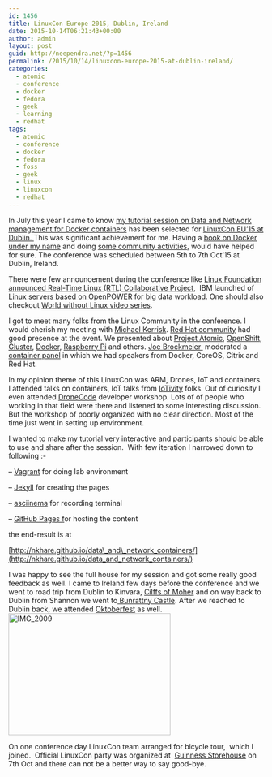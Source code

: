 ```yaml
---
id: 1456
title: LinuxCon Europe 2015, Dublin, Ireland
date: 2015-10-14T06:21:43+00:00
author: admin
layout: post
guid: http://neependra.net/?p=1456
permalink: /2015/10/14/linuxcon-europe-2015-at-dublin-ireland/
categories:
  - atomic
  - conference
  - docker
  - fedora
  - geek
  - learning
  - redhat
tags:
  - atomic
  - conference
  - docker
  - fedora
  - foss
  - geek
  - linux
  - linuxcon
  - redhat
---
```

In July this year I came to know [my tutorial session on Data and Network management for Docker containers](http://lceeu2015.sched.org/event/333367dd3f83cb27e1da8abb8fe102c3) has been selected for [LinuxCon EU&#8217;15 at Dublin. ](http://events.linuxfoundation.org/events/linuxcon-europe)This was significant achievement for me. Having a [book on Docker under my name](http://neependra.net/?p=1315) and doing [some community activities](http://www.meetup.com/Docker-Bangalore), would have helped for sure. The conference was scheduled between 5th to 7th Oct&#8217;15 at Dublin, Ireland.
  
There were few announcement during the conference like [Linux Foundation announced Real-Time Linux (RTL) Collaborative Project](http://www.linuxfoundation.org/news-media/announcements/2015/10/linux-foundation-announces-project-advance-real-time-linux),  IBM launched of [Linux servers based on OpenPOWER](http://www-03.ibm.com/systems/power/announcement/) for big data workload. One should also checkout [World without Linux video series](http://www.linuxfoundation.org/world-without-linux).
  
I got to meet many folks from the Linux Community in the conference. I would cherish my meeting with [Michael Kerrisk](http://man7.org/). [Red Hat community](http://community.redhat.com/) had good presence at the event. We presented about [Project Atomic](http://www.projectatomic.io/), [OpenShift](https://www.openshift.com/), [Gluster](http://gluster.org/), [Docker](https://www.docker.com/), [Raspberry Pi](https://www.raspberrypi.org/) and others. [Joe Brockmeier ](https://twitter.com/jzb) moderated a [container panel](http://sched.co/3xqB) in which we had speakers from Docker, CoreOS, Citrix and Red Hat.
  
In my opinion theme of this LinuxCon was ARM, Drones, IoT and containers. I attended talks on containers, IoT talks from [IoTivity](http://www.iotivity.org/) folks. Out of curiosity I even attended [DroneCode](https://www.dronecode.org/news-faq/announcement/2015/09/join-us-dronecode-workshop-and-flight-day-dublin-ireland) developer workshop. Lots of of people who working in that field were there and listened to some interesting discussion. But the workshop of poorly organized with no clear direction. Most of the time just went in setting up environment.
  
I wanted to make my tutorial very interactive and participants should be able to use and share after the session.  With few iteration I narrowed down to following :-
  
&#8211; [Vagrant](https://www.vagrantup.com/) for doing lab environment
  
&#8211; [Jekyll](https://jekyllrb.com/) for creating the pages
  
&#8211; [asciinema](http://asciinema.org) for recording terminal
  
&#8211; [GitHub Pages f](https://pages.github.com/)or hosting the content
  
the end-result is at
  
[http://nkhare.github.io/data\_and\_network_containers/](http://nkhare.github.io/data_and_network_containers/)
  
I was happy to see the full house for my session and got some really good feedback as well. I came to Ireland few days before the conference and we went to road trip from Dublin to Kinvara, [Cilffs of Moher](http://www.cliffsofmoher.ie/) and on way back to Dublin from Shannon we went to[ Bunrattny Castle](http://www.shannonheritage.com/BunrattyCastleAndFolkPark/). After we reached to Dublin back, we attended [Oktoberfest](http://oktoberfest-dublin.de/) as well. <a title="IMG_2009" href="https://www.flickr.com/photos/neependra/21921275399/in/album-72157659751950521/" data-flickr-embed="true" data-context="true"><img class="aligncenter" src="https://farm6.staticflickr.com/5637/21921275399_96461f1190_n.jpg" alt="IMG_2009" width="320" height="240" align="center" /></a>
  
On one conference day LinuxCon team arranged for bicycle tour,  which I joined.  Official LinuxCon party was organized at  [Guinness Storehouse](https://www.guinness-storehouse.com/en) on 7th Oct and there can not be a better way to say good-bye.